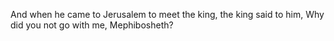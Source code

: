 And when he came to Jerusalem to meet the king, the king said to him, Why did you not go with me, Mephibosheth?
